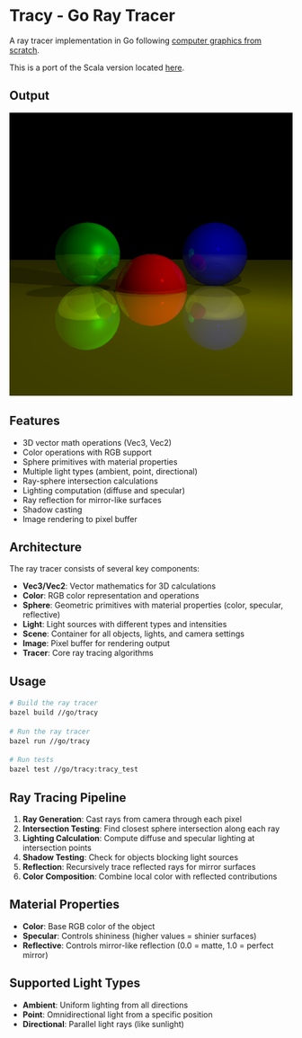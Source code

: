 # Tracy - Go Ray Tracer

A ray tracer implementation in Go following [computer graphics from scratch](https://gabrielgambetta.com/computer-graphics-from-scratch/).

This is a port of the Scala version located [here](../../jvm/src/main/scala/com/muchq/scraphics).

## Output

![Ray traced scene](output/tracer_output.png)

## Features

- 3D vector math operations (Vec3, Vec2)
- Color operations with RGB support
- Sphere primitives with material properties
- Multiple light types (ambient, point, directional)
- Ray-sphere intersection calculations
- Lighting computation (diffuse and specular)
- Ray reflection for mirror-like surfaces
- Shadow casting
- Image rendering to pixel buffer

## Architecture

The ray tracer consists of several key components:

- **Vec3/Vec2**: Vector mathematics for 3D calculations
- **Color**: RGB color representation and operations
- **Sphere**: Geometric primitives with material properties (color, specular, reflective)
- **Light**: Light sources with different types and intensities
- **Scene**: Container for all objects, lights, and camera settings
- **Image**: Pixel buffer for rendering output
- **Tracer**: Core ray tracing algorithms

## Usage

```bash
# Build the ray tracer
bazel build //go/tracy

# Run the ray tracer
bazel run //go/tracy

# Run tests
bazel test //go/tracy:tracy_test
```

## Ray Tracing Pipeline

1. **Ray Generation**: Cast rays from camera through each pixel
2. **Intersection Testing**: Find closest sphere intersection along each ray
3. **Lighting Calculation**: Compute diffuse and specular lighting at intersection points
4. **Shadow Testing**: Check for objects blocking light sources
5. **Reflection**: Recursively trace reflected rays for mirror surfaces
6. **Color Composition**: Combine local color with reflected contributions

## Material Properties

- **Color**: Base RGB color of the object
- **Specular**: Controls shininess (higher values = shinier surfaces)
- **Reflective**: Controls mirror-like reflection (0.0 = matte, 1.0 = perfect mirror)

## Supported Light Types

- **Ambient**: Uniform lighting from all directions
- **Point**: Omnidirectional light from a specific position
- **Directional**: Parallel light rays (like sunlight)